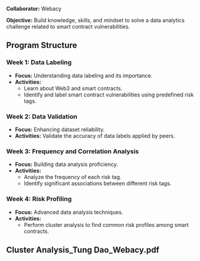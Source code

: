 **Collaborator:** Webacy  

**Objective:** Build knowledge, skills, and mindset to solve a data analytics challenge related to smart contract vulnerabilities.

## Program Structure

### Week 1: Data Labeling
- **Focus:** Understanding data labeling and its importance.
- **Activities:** 
  - Learn about Web3 and smart contracts.
  - Identify and label smart contract vulnerabilities using predefined risk tags.

### Week 2: Data Validation
- **Focus:** Enhancing dataset reliability.
- **Activities:** Validate the accuracy of data labels applied by peers.

### Week 3: Frequency and Correlation Analysis
- **Focus:** Building data analysis proficiency.
- **Activities:**
  - Analyze the frequency of each risk tag.
  - Identify significant associations between different risk tags.

### Week 4: Risk Profiling
- **Focus:** Advanced data analysis techniques.
- **Activities:** 
  - Perform cluster analysis to find common risk profiles among smart contracts.

## Cluster Analysis_Tung Dao_Webacy.pdf
